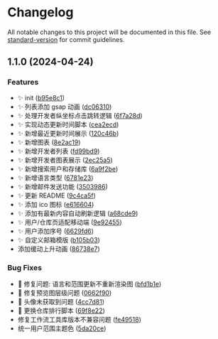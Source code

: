 # Changelog

All notable changes to this project will be documented in this file. See [standard-version](https://github.com/conventional-changelog/standard-version) for commit guidelines.

## 1.1.0 (2024-04-24)


### Features

* ✨ init ([b95e8c1](https://gitee.com/fxzer/github-trends/commit/b95e8c1c272208cdb0d30da2b08eabbc6dabab94))
* ✨ 列表添加 gsap 动画 ([dc06310](https://gitee.com/fxzer/github-trends/commit/dc06310cf3023cd0115ce221718c8a8eb5df7a4a))
* ✨ 处理开发者纵坐标点击跳转逻辑 ([6f7a28d](https://gitee.com/fxzer/github-trends/commit/6f7a28d7df097ca028551e329e1dcbaf4a759a10))
* ✨ 实现动态更新时间脚本 ([cea2ecd](https://gitee.com/fxzer/github-trends/commit/cea2ecd4502ac44d404e08f55b4c85613e9a664b))
* ✨ 新增最近更新时间展示 ([120c46b](https://gitee.com/fxzer/github-trends/commit/120c46b7464d2255e120a83fddc43e4e55066310))
* ✨ 新增图表 ([8e2ac19](https://gitee.com/fxzer/github-trends/commit/8e2ac19ed471b650c878ac37d654d5e224f741ab))
* ✨ 新增开发者列表 ([fd99bd9](https://gitee.com/fxzer/github-trends/commit/fd99bd9154e87ceb7b872aaa226de65094023d5a))
* ✨ 新增开发者图表展示 ([2ec25a5](https://gitee.com/fxzer/github-trends/commit/2ec25a5f234e999ba6c66039416e59aa5101790a))
* ✨ 新增搜索用户和存储库 ([6a9f2be](https://gitee.com/fxzer/github-trends/commit/6a9f2bef98ebfbf49063f9d876bf9b795a1ebbd7))
* ✨ 新增语言类型 ([6781e23](https://gitee.com/fxzer/github-trends/commit/6781e23d6a29133eeaf1344f38890a1db274040b))
* ✨ 新增邮件发送功能 ([3503986](https://gitee.com/fxzer/github-trends/commit/35039865c2310a76e9d14bc70e0955a5245c7c8d))
* ✨ 更新 README ([9c4ca5f](https://gitee.com/fxzer/github-trends/commit/9c4ca5f5d9ebfc7c9f50ae18ea9c64f53cad4800))
* ✨ 添加 ico 图标 ([e616604](https://gitee.com/fxzer/github-trends/commit/e6166045652065f339c3d07d6085c5d02134b0b1))
* ✨ 添加有最新内容自动刷新逻辑 ([a68cde9](https://gitee.com/fxzer/github-trends/commit/a68cde93835890ffd92ff13bdd0872517f819cb5))
* ✨ 用户/仓库页适配移动端 ([9e92455](https://gitee.com/fxzer/github-trends/commit/9e924556afc62496c8a95789f67de1761e8aa271))
* ✨ 用户添加序号 ([6629fd6](https://gitee.com/fxzer/github-trends/commit/6629fd6f92c9abb5f689975581758be20ae3d0eb))
* ✨ 自定义邮箱模版 ([b105b03](https://gitee.com/fxzer/github-trends/commit/b105b03f507f194d555b715dda41c598750a5857))
* 添加缓动上升动画 ([86738e7](https://gitee.com/fxzer/github-trends/commit/86738e7bdb0d1aef5ec59e2de1c8a51f3717fe87))


### Bug Fixes

* 🐛 修复问题: 语言和范围更新不重新渲染图 ([bfd1b1e](https://gitee.com/fxzer/github-trends/commit/bfd1b1e5c830e3ea1124ed70a6a10eb7bf5e9988))
* 🐛 修复预览图层级问题 ([0662f90](https://gitee.com/fxzer/github-trends/commit/0662f902e392b083beb7b7fcf757ff98a453bb9e))
* 🐛 头像未获取到问题 ([4cc7d81](https://gitee.com/fxzer/github-trends/commit/4cc7d811fdb156424078a69277a56e885f735cca))
* 🐛 更换仓库排行脚本 ([69f8e22](https://gitee.com/fxzer/github-trends/commit/69f8e228126020b26fcd0c4c3a4fc0b97dd79b61))
* 修复工作流工具库版本不兼容问题 ([fe49518](https://gitee.com/fxzer/github-trends/commit/fe49518b28f3afb484d9c28831e4d17cbb0efa47))
* 统一用户范围主题色 ([5da20ce](https://gitee.com/fxzer/github-trends/commit/5da20ce7b6807eaf9bee787a1c3a4ec10d6ed44f))
